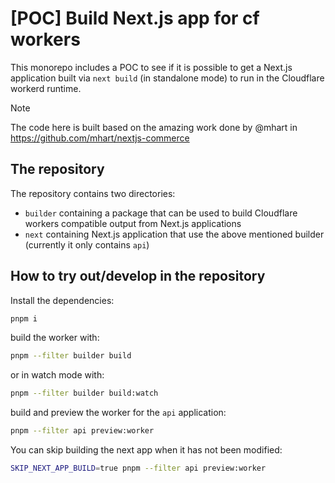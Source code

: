 # [POC] Build Next.js app for cf workers

This monorepo includes a POC to see if it is possible to get a Next.js application built via `next build` (in standalone mode) to run in the Cloudflare workerd runtime.

> [!NOTE]
> The code here is built based on the amazing work done by @mhart in <https://github.com/mhart/nextjs-commerce>

## The repository

The repository contains two directories:

- `builder` containing a package that can be used to build Cloudflare workers compatible output from Next.js applications
- `next` containing Next.js application that use the above mentioned builder (currently it only contains `api`)

## How to try out/develop in the repository

Install the dependencies:

```sh
pnpm i
```

build the worker with:

```sh
pnpm --filter builder build
```

or in watch mode with:

```sh
pnpm --filter builder build:watch
```

build and preview the worker for the `api` application:

```sh
pnpm --filter api preview:worker
```

You can skip building the next app when it has not been modified:

```sh
SKIP_NEXT_APP_BUILD=true pnpm --filter api preview:worker
```
